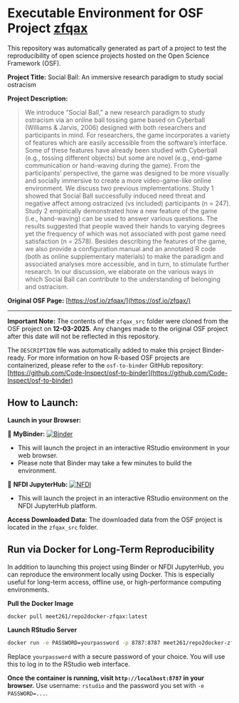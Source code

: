 # Executable Environment for OSF Project [zfqax](https://osf.io/zfqax/)

This repository was automatically generated as part of a project to test the reproducibility of open science projects hosted on the Open Science Framework (OSF).

**Project Title:** Social Ball: An immersive research paradigm to study social ostracism

**Project Description:**
> We introduce “Social Ball,” a new research paradigm to study ostracism via an online ball tossing game based on Cyberball (Williams &amp; Jarvis, 2006) designed with both researchers and participants in mind. For researchers, the game incorporates a variety of features which are easily accessible from the software’s interface. Some of these features have already been studied with Cyberball (e.g., tossing different objects) but some are novel (e.g., end-game communication or hand-waving during the game). From the participants’ perspective, the game was designed to be more visually and socially immersive to create a more video-game-like online environment. We discuss two previous implementations. Study 1 showed that Social Ball successfully induced need threat and negative affect among ostracized (vs included) participants (n = 247). Study 2 empirically demonstrated how a new feature of the game (i.e., hand-waving) can be used to answer various questions. The results suggested that people waved their hands to varying degrees yet the frequency of which was not associated with post game need satisfaction (n = 2578). Besides describing the features of the game, we also provide a configuration manual and an annotated R code (both as online supplementary materials) to make the paradigm and associated analyses more accessible, and in turn, to stimulate further research. In our discussion, we elaborate on the various ways in which Social Ball can contribute to the understanding of belonging and ostracism.

**Original OSF Page:** [https://osf.io/zfqax/](https://osf.io/zfqax/)

---

**Important Note:** The contents of the `zfqax_src` folder were cloned from the OSF project on **12-03-2025**. Any changes made to the original OSF project after this date will not be reflected in this repository.

The `DESCRIPTION` file was automatically added to make this project Binder-ready. For more information on how R-based OSF projects are containerized, please refer to the `osf-to-binder` GitHub repository: [https://github.com/Code-Inspect/osf-to-binder](https://github.com/Code-Inspect/osf-to-binder)

## How to Launch:

**Launch in your Browser:**

🚀 **MyBinder:** [![Binder](https://mybinder.org/badge_logo.svg)](https://mybinder.org/v2/gh/code-inspect-binder/osf_zfqax/HEAD?urlpath=rstudio)

   * This will launch the project in an interactive RStudio environment in your web browser.
   * Please note that Binder may take a few minutes to build the environment.

🚀 **NFDI JupyterHub:** [![NFDI](https://nfdi-jupyter.de/images/nfdi_badge.svg)](https://hub.nfdi-jupyter.de/r2d/gh/code-inspect-binder/osf_zfqax/HEAD?urlpath=rstudio)

   * This will launch the project in an interactive RStudio environment on the NFDI JupyterHub platform.

**Access Downloaded Data:**
The downloaded data from the OSF project is located in the `zfqax_src` folder.

## Run via Docker for Long-Term Reproducibility

In addition to launching this project using Binder or NFDI JupyterHub, you can reproduce the environment locally using Docker. This is especially useful for long-term access, offline use, or high-performance computing environments.

**Pull the Docker Image**

```bash
docker pull meet261/repo2docker-zfqax:latest
```

**Launch RStudio Server**

```bash
docker run -e PASSWORD=yourpassword -p 8787:8787 meet261/repo2docker-zfqax
```
Replace `yourpassword` with a secure password of your choice. You will use this to log in to the RStudio web interface.

**Once the container is running, visit `http://localhost:8787` in your browser.**
Use username: `rstudio` and the password you set with `-e PASSWORD=...`.
